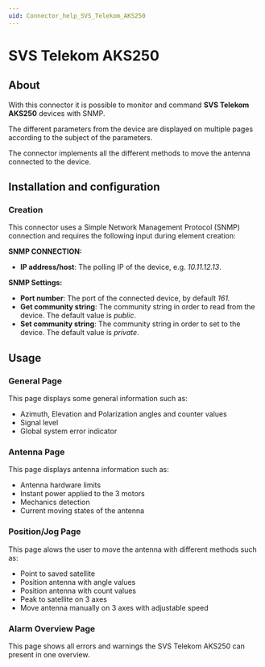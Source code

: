 ```yaml
---
uid: Connector_help_SVS_Telekom_AKS250
---
```


# SVS Telekom AKS250

## About

With this connector it is possible to monitor and command **SVS Telekom AKS250** devices with SNMP.

The different parameters from the device are displayed on multiple pages according to the subject of the parameters.

The connector implements all the different methods to move the antenna connected to the device.

## Installation and configuration

### Creation

This connector uses a Simple Network Management Protocol (SNMP) connection and requires the following input during element creation:

**SNMP CONNECTION:**

- **IP address/host**: The polling IP of the device, e.g. *10.11.12.13*.

**SNMP Settings:**

- **Port number**: The port of the connected device, by default *161.*
- **Get community string**: The community string in order to read from the device. The default value is *public*.
- **Set community string**: The community string in order to set to the device. The default value is *private*.

## Usage

### General Page

This page displays some general information such as:

- Azimuth, Elevation and Polarization angles and counter values
- Signal level
- Global system error indicator

### Antenna Page

This page displays antenna information such as:

- Antenna hardware limits
- Instant power applied to the 3 motors
- Mechanics detection
- Current moving states of the antenna

### Position/Jog Page

This page alows the user to move the antenna with different methods such as:

- Point to saved satellite
- Position antenna with angle values
- Position antenna with count values
- Peak to satellite on 3 axes
- Move antenna manually on 3 axes with adjustable speed

### Alarm Overview Page

This page shows all errors and warnings the SVS Telekom AKS250 can present in one overview.
